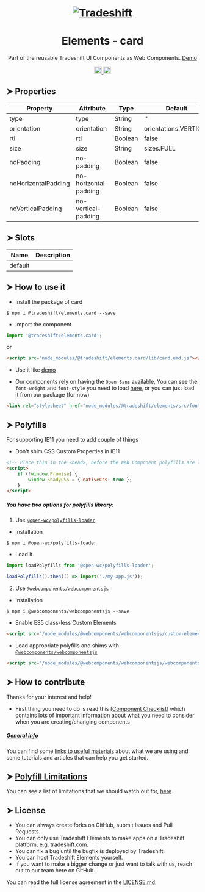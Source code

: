 <h1 align="center">
    <a href="https://tradeshift.com/">
      <img alt="Tradeshift" src="https://tradeshift.com/wp-content/themes/Tradeshift/img/brand/logo-black.png"/>
    </a>
</h1>

<h1 align="center">Elements - card</h1>

<p align="center">
  Part of the reusable Tradeshift UI Components as Web Components.
    <a href="https://tradeshift.github.io/elements/?path=/story/ts-card--default">
      Demo
    </a>
</p>

<p align="center">
    <a href="https://www.npmjs.com/package/@tradeshift/elements.card">
      <img alt="NPM Version" src="https://badgen.net/npm/v/@tradeshift/elements.card" height="20"/>
    </a>
    <a href="https://npmcharts.com/compare/@tradeshift/elements.card?minimal=true">
      <img alt="Downloads per month" src="https://badgen.net/npm/dm/@tradeshift/elements.card" height="20"/>
    </a>
</p>

<style>
  table {
        width:100%;
  }
</style>

## ➤ Properties

| Property            | Attribute             | Type    | Default               | Description |
| ------------------- | --------------------- | ------- | --------------------- | ----------- |
| type                | type                  | String  | ''                    |             |
| orientation         | orientation           | String  | orientations.VERTICAL |             |
| rtl                 | rtl                   | Boolean | false                 |             |
| size                | size                  | String  | sizes.FULL            |             |
| noPadding           | no-padding            | Boolean | false                 |             |
| noHorizontalPadding | no-horizontal-padding | Boolean | false                 |             |
| noVerticalPadding   | no-vertical-padding   | Boolean | false                 |             |

## ➤ Slots

| Name    | Description |
| ------- | ----------- |
| default |             |

## ➤ How to use it

- Install the package of card

```shell
$ npm i @tradeshift/elements.card --save
```

- Import the component

```js
import '@tradeshift/elements.card';
```

or

```html
<script src="node_modules/@tradeshift/elements.card/lib/card.umd.js"></script>
```

- Use it like [demo]("https://tradeshift.github.io/elements/?path=/story/ts-card--default")

- Our components rely on having the `Open Sans` available, You can see the `font-weight` and `font-style` you need to load [here](https://github.com/Tradeshift/elements/blob/master/packages/core/src/fonts.css), or you can just load it from our package (for now)

```html
<link rel="stylesheet" href="node_modules/@tradeshift/elements/src/fonts.css" />
```

## ➤ Polyfills

For supporting IE11 you need to add couple of things

- Don't shim CSS Custom Properties in IE11

```html
<!-- Place this in the <head>, before the Web Component polyfills are loaded -->
<script>
	if (!window.Promise) {
		window.ShadyCSS = { nativeCss: true };
	}
</script>
```

##### You have two options for polyfills library:

1. Use [`@open-wc/polyfills-loader`](https://github.com/open-wc/open-wc/tree/master/packages/polyfills-loader)

- Installation

```shell
$ npm i @open-wc/polyfills-loader
```

- Load it

```js
import loadPolyfills from '@open-wc/polyfills-loader';

loadPolyfills().then(() => import('./my-app.js'));
```

2. Use [`@webcomponents/webcomponentsjs`](https://github.com/webcomponents/polyfills/tree/master/packages/webcomponentsjs)

- Installation

```hell
$ npm i @webcomponents/webcomponentsjs --save
```

- Enable ES5 class-less Custom Elements

```html
<script src="/node_modules/@webcomponents/webcomponentsjs/custom-elements-es5-adapter.js"></script>
```

- Load appropriate polyfills and shims with [`@webcomponents/webcomponentsjs`](https://github.com/webcomponents/webcomponentsjs)

```html
<script src="/node_modules/@webcomponents/webcomponentsjs/webcomponents-loader.js" defer></script>
```

## ➤ How to contribute

Thanks for your interest and help!

- First thing you need to do is read this [[Component Checklist](https://github.com/Tradeshift/elements/wiki/Component-checklist)] which contains lots of important information about what you need to consider when you are creating/changing components

##### [General info](https://github.com/Tradeshift/elements/wiki/Useful-materials-starter)

You can find some [links to useful materials](https://github.com/Tradeshift/elements/wiki/Useful-materials-starter) about what we are using and some tutorials and articles that can help you get started.

## ➤ [Polyfill Limitations](https://github.com/Tradeshift/elements/wiki/Polyfill-Limitations)

You can see a list of limitations that we should watch out for, [here](https://github.com/Tradeshift/elements/wiki/Polyfill-Limitations)

## ➤ License

- You can always create forks on GitHub, submit Issues and Pull Requests.
- You can only use Tradeshift Elements to make apps on a Tradeshift platform, e.g. tradeshift.com.
- You can fix a bug until the bugfix is deployed by Tradeshift.
- You can host Tradeshift Elements yourself.
- If you want to make a bigger change or just want to talk with us, reach out to our team here on GitHub.

You can read the full license agreement in the [LICENSE.md](https://github.com/Tradeshift/elements/blob/master/LICENSE.md).
